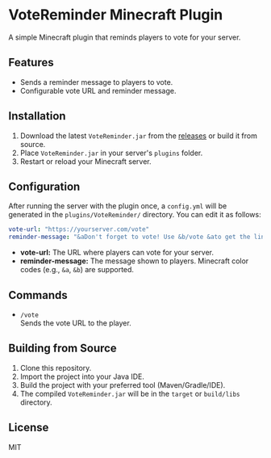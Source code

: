 # VoteReminder Minecraft Plugin

A simple Minecraft plugin that reminds players to vote for your server.

## Features

- Sends a reminder message to players to vote.
- Configurable vote URL and reminder message.

## Installation

1. Download the latest `VoteReminder.jar` from the [releases](./releases) or build it from source.
2. Place `VoteReminder.jar` in your server's `plugins` folder.
3. Restart or reload your Minecraft server.

## Configuration

After running the server with the plugin once, a `config.yml` will be generated in the `plugins/VoteReminder/` directory. You can edit it as follows:

```yaml
vote-url: "https://yourserver.com/vote"
reminder-message: "&aDon't forget to vote! Use &b/vote &ato get the link."
```

- **vote-url:** The URL where players can vote for your server.
- **reminder-message:** The message shown to players. Minecraft color codes (e.g., `&a`, `&b`) are supported.

## Commands

- `/vote`  
  Sends the vote URL to the player.

## Building from Source

1. Clone this repository.
2. Import the project into your Java IDE.
3. Build the project with your preferred tool (Maven/Gradle/IDE).
4. The compiled `VoteReminder.jar` will be in the `target` or `build/libs` directory.

## License

MIT 
